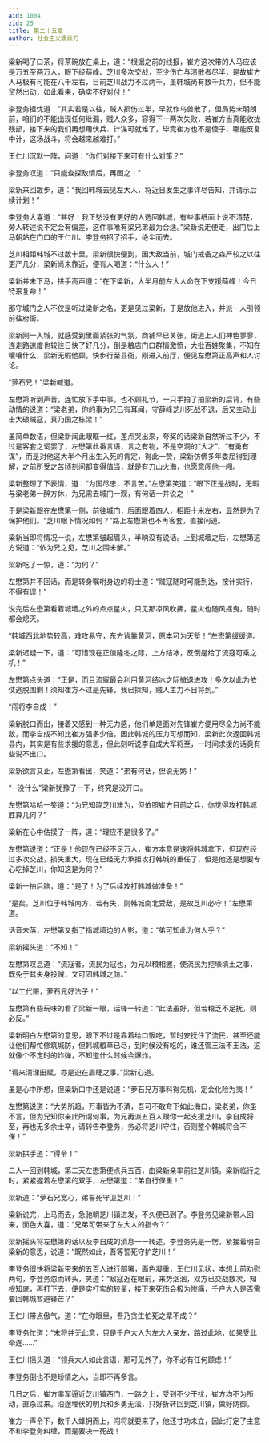 ```yaml
---
aid: 1004
zid: 25
title: 第二十五章
author: 社会主义螺丝刀
---
```


梁新喝了口茶，将茶碗放在桌上，道：“根据之前的线报，崔方这次带的人马应该是万五至两万人，眼下经薛峰、芝川多次交战，至少伤亡与溃散者尽半，是故崔方人马极有可能在八千左右，目前芝川战力不过两千，虽韩城尚有数千兵力，但不能贸然出动，如此看来，确实不好对付！”

李登务担忧道：“其实若是以往，贼人损伤过半，早就作鸟兽散了，但局势未明朗前，咱们的不能出现任何纰漏，贼人众多，容得下一两次失败，若崔方当真能收拢残部，接下来的我们再想用伏兵、计谋可就难了，毕竟崔方也不是傻子，哪能反复中计，这场战斗，将会越来越难打。”

王仁川沉默一阵，问道：“你们对接下来可有什么对策？”

李登务叹道：“只能查探敌情后，再图之！”

梁新来回踱步，道：“我回韩城去见左大人，将近日发生之事详尽告知，并请示后续计划！”

李登务大喜道：“甚好！我正愁没有更好的人选回韩城，有些事纸面上说不清楚，旁人转述说不定会有偏差，这件事唯有梁兄弟最为合适。”梁新说走便走，出门后上马朝站在门口的王仁川、李登务招了招手，绝尘而去。

芝川相距韩城不过数十里，梁新很快便到，因大敌当前，城门戒备之森严较之以往更严几分，梁新尚未靠近，便有人喝道：“什么人！”

梁新并未下马，拱手高声道：“在下梁新，大半月前左大人命在下支援薛峰！今日特来复命！”

那守城门之人不仅是听过梁新之名，更是见过梁新，于是放他进入，并派一人引领前往府衙。

梁新刚一入城，就感受到里面紧张的气氛，商铺早已关张，街道上人们神色寥寥，连走路速度也较往日快了好几分，倒是粮店门口群情激愤，大批百姓聚集，不知在嚷嚷什么，梁新无暇他顾，快步行至县衙，刚进入前厅，便见左懋第正高声和人讨论。

“萝石兄！”梁新喊道。

左懋第听到声音，连忙放下手中事，也不顾礼节，一只手拍了拍梁新的后背，有些动情的说道：“梁老弟，你的事为兄已有耳闻，守薛峰芝川死战不退，后又主动出击大破贼寇，真乃国之栋梁！”

虽简单数语，但梁新闻此眼眶一红，差点哭出来，夸奖的话梁新自然听过不少，不过是客套之词罢了，左懋第此番言语，言之有物，不是空洞的“大才”、“有勇有谋”，而是对他这大半个月出生入死的肯定，得此一赞，梁新仿佛多年委屈得到理解，之前所受之苦顷刻间都变得值当，就是有刀山火海，也愿意闯他一闯。

梁新整理了下表情，道：“为国尽忠，不言苦。”左懋第笑道：“眼下正是战时，无暇与梁老弟一醉方休，为兄需去城门一观，有何话一并说之！”

于是梁新跟在左懋第一侧，前往城门，后面跟着四人，相距十米左右，显然是为了保护他们。“芝川眼下情况如何？”路上左懋第也不再客套，直接问道。

梁新当即将情况一说，左懋第皱起眉头，半晌没有说话。上到城墙之后，左懋第这方说道：“依为兄之见，芝川之围未解。”

梁新吃了一惊，道：“为何？”

左懋第并不回话，而是转身嘱咐身边的将士道：“贼寇随时可能到达，按计实行，不得有误！”

说完后左懋第看着城墙之外的点点星火，只见那凉风吹拂，星火也随风摇曳，随时都会熄灭。

“韩城西北地势较高，难攻易守，东方背靠黄河，原本可为天堑！”左懋第缓缓道。

梁新迟疑一下，道：“可惜现在正值隆冬之际，上方结冰，反倒是给了流寇可乘之机！”

左懋第点头道：“正是，而且流寇最会利用黄河结冰之际撤退进攻！多次以此为依仗逃脱围剿！须知崔方不过是先锋，我已探知，贼人主力不日将到。”

“闯将李自成！”

梁新脱口而出，接着又感到一种无力感，他们单是面对先锋崔方便用尽全力尚不能敌，而李自成不知比崔方强多少倍，因此韩城的压力可想而知，梁新此次返回韩城县内，其实是有些求援的意思，但此刻听说李自成大军将至，一时间求援的话竟有些说不出口。

梁新欲言又止，左懋第看出，笑道：“弟有何话，但说无妨！”

“···没什么”梁新犹豫了一下，终究是没开口。

左懋第哈哈一笑道：“为兄知晓芝川难为，但依照崔方目前之兵，你觉得攻打韩城胜算几何？”

梁新在心中估摸了一阵，道：“理应不是很多了。”

左懋第说道：“正是！他现在已经不足万人，崔方本意是速将韩城拿下，但现在经过多次交战，损失重大，现在已经无力承担攻打韩城的重任了，但是他还是想要专心吃掉芝川，你知这是为何？”

梁新一拍后脑，道：“是了！为了后续攻打韩城做准备！”

“是矣，芝川位于韩城南方，若有失，则韩城南北受敌，是故芝川必守！”左懋第道。

话音未落，左懋第又指了指城墙边的人影，道：“弟可知此为何人乎？”

梁新摇头道：“不知！”

左懋第叹息道：“流寇者，流民为寇也，为兄以粮相邀，使流民为挖壕填土之事，既免于其失身投贼，又可固韩城之防。”

“以工代赈，萝石兄好法子！”

左懋第有些玩味的看了梁新一眼，话锋一转道：“此法虽好，但若粮乏不足抚，则必反。”

梁新明白左懋第的意思，眼下不过是靠着给口饭吃，暂时安抚住了流民，甚至还能让他们帮忙修筑城防，但韩城粮草已尽，到时候没有吃的，谁还管王法不王法，这就像个不定时的炸弹，不知道什么时候会爆炸。

“看来清理田赋，亦是迫在眉睫之事。”梁新心道。

虽是心中所想，但梁新口中还是说道：“萝石兄万事料得先机，定会化险为夷！”

左懋第说道：“大势所趋，万事皆为不清，吾可不敢夸下如此海口，梁老弟，你虽不言，但为兄知你来此所谓何事，为兄再派五百人跟你一起支援芝川，李自成将至，再也无多余士卒，请转告李登务，务必将芝川守住，否则整个韩城将会不保！”

梁新拱手道：“得令！”

二人一回到韩城，第二天左懋第便点兵五百，由梁新亲率前往芝川镇。梁新临行之时，紧紧握着左懋第的双手，左懋第道：“弟自行保重！”

梁新道：“萝石兄宽心，弟誓死守卫芝川！”

梁新说完，上马而去，急驰朝芝川镇进发，不久便已到了。李登务见梁新带人回来，面色大喜，道：“兄弟可带来了左大人的指令？”

梁新摇头将左懋第的话以及李自成的消息一一转述，李登务先是一愣，紧接着明白梁新的意思，说道：“既然如此，吾等誓死守护芝川！”

李登务很快将梁新带来的五百人进行部署，面色凝重，王仁川见状，本想上前劝慰两句，李登务忽而转头，笑道：“敌寇近在眼前，来势汹汹，双方已交战数次，知根知底，再打下去，便是实打实的较量，接下来死伤会极为惨痛，千户大人是否需要回韩城暂避锋芒？”

王仁川带点傲气，道：“在你眼里，吾乃贪生怕死之辈不成？”

李登务忙道：“末将并无此意，只是千户大人为左大人亲友，路过此地，如果受此牵连……”

王仁川摇头道：“领兵大人如此言语，那可见外了，你不必有任何顾虑！”

李登务倒也不是矫情之人，当即不再多言。

几日之后，崔方率军逼近芝川镇西门，一路之上，受到不少干扰，崔方均不为所动，直杀过来。沿途埋伏的明兵和乡勇无法，只好折转回到芝川镇，做好防御。

崔方一声令下，数千人蜂拥而上，闯将就要来了，他还寸功未立，因此打定了主意不和李登务纠缠，而是要决一死战！
